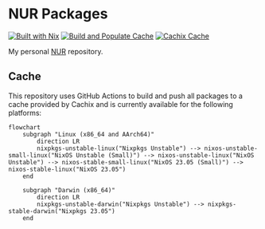 # NUR Packages

[![Built with Nix](https://img.shields.io/static/v1?logo=nixos&logoColor=white&label=&message=Built%20with%20Nix&color=41439a)](https://nixos.org/)
[![Build and Populate Cache](https://github.com/FedericoSchonborn/nur-packages/actions/workflows/main.yaml/badge.svg)](https://github.com/FedericoSchonborn/nur-packages/actions/workflows/main.yaml)
[![Cachix Cache](https://img.shields.io/badge/cachix-federicoschonborn-blue.svg)](https://federicoschonborn.cachix.org)

My personal [NUR](https://github.com/nix-community/NUR) repository.

## Cache

This repository uses GitHub Actions to build and push all packages to a cache
provided by Cachix and is currently available for the following platforms:

```mermaid
flowchart
    subgraph "Linux (x86_64 and AArch64)"
        direction LR
        nixpkgs-unstable-linux("Nixpkgs Unstable") --> nixos-unstable-small-linux("NixOS Unstable (Small)") --> nixos-unstable-linux("NixOS Unstable") --> nixos-stable-small-linux("NixOS 23.05 (Small)") --> nixos-stable-linux("NixOS 23.05")
    end

    subgraph "Darwin (x86_64)"
        direction LR
        nixpkgs-unstable-darwin("Nixpkgs Unstable") --> nixpkgs-stable-darwin("Nixpkgs 23.05")
    end
```
